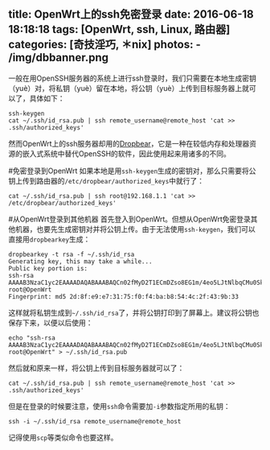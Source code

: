title: OpenWrt上的ssh免密登录
date: 2016-06-18 18:18:18
tags: [OpenWrt, ssh, Linux, 路由器]
categories: [奇技淫巧, ＊nix]
photos: 
	- /img/dbbanner.png
---

一般在用OpenSSH服务器的系统上进行ssh登录时，我们只需要在本地生成密钥（yuè）对，将私钥（yuè）留在本地，将公钥（yuè）上传到目标服务器上就可以了，具体如下：

	ssh-keygen
	cat ~/.ssh/id_rsa.pub | ssh remote_username@remote_host 'cat >> .ssh/authorized_keys'
	
然而OpenWrt上的ssh服务器却用的[Dropbear](https://matt.ucc.asn.au/dropbear/dropbear.html)，它是一种在较低内存和处理器资源的嵌入式系统中替代OpenSSH的软件，因此使用起来用诸多的不同。

#免密登录到OpenWrt
如果本地是用`ssh-keygen`生成的密钥对，那么只需要将公钥上传到路由器的`/etc/dropbear/authorized_keys`中就行了：

	cat ~/.ssh/id_rsa.pub | ssh root@192.168.1.1 'cat >> /etc/dropbear/authorized_keys'

#从OpenWrt登录到其他机器
首先登入到OpenWrt。但想从OpenWrt免密登录其他机器，也要先生成密钥对并将公钥上传。由于无法使用`ssh-keygen`，我们可以直接用`dropbearkey`生成：

	dropbearkey -t rsa -f ~/.ssh/id_rsa
	Generating key, this may take a while...
	Public key portion is:
	ssh-rsa AAAAB3NzaC1yc2EAAAADAQABAAABAQCn02fMyD2T1ECmDZso8EG1m/4eo5LJtNlbqCMu0SkABsOUvmTHozrPzoJ10SlcAhjnc84S//VGEAbNJxUTaYn0M7f7M8Q4NBSyPF9DMcNAWKM01OSll8BWLQafZeZneW+UOwO6h1LOd6UEaLS8lhKQUD05+dSzKhPHimZudlhkV2bO7KOkiFh3P4K1GakHBuXitB1V9QH144BKKlSqNXy7TZcJf5/oRkB76ZmdSDDMQtvfCHF1BZwggStgBsu9K6nAl8lz9MOVHCYs9AkEIurldrHLUKvoGJ4QA5yc3bEMQaMH7vu3G5YMysIY4w5+aVuZh5Wg4THoh6yXPfGUc7Mh root@OpenWrt
	Fingerprint: md5 2d:8f:e9:e7:31:75:f0:f4:ba:b8:54:4c:2f:43:9b:33
	
这样就将私钥生成到`~/.ssh/id_rsa`了，并将公钥打印到了屏幕上。建议将公钥也保存下来，以便以后使用：

	echo "ssh-rsa AAAAB3NzaC1yc2EAAAADAQABAAABAQCn02fMyD2T1ECmDZso8EG1m/4eo5LJtNlbqCMu0SkABsOUvmTHozrPzoJ10SlcAhjnc84S//VGEAbNJxUTaYn0M7f7M8Q4NBSyPF9DMcNAWKM01OSll8BWLQafZeZneW+UOwO6h1LOd6UEaLS8lhKQUD05+dSzKhPHimZudlhkV2bO7KOkiFh3P4K1GakHBuXitB1V9QH144BKKlSqNXy7TZcJf5/oRkB76ZmdSDDMQtvfCHF1BZwggStgBsu9K6nAl8lz9MOVHCYs9AkEIurldrHLUKvoGJ4QA5yc3bEMQaMH7vu3G5YMysIY4w5+aVuZh5Wg4THoh6yXPfGUc7Mh root@OpenWrt" > ~/.ssh/id_rsa.pub
	
然后就和原来一样，将公钥上传到目标服务器就可以了：

	cat ~/.ssh/id_rsa.pub | ssh remote_username@remote_host 'cat >> .ssh/authorized_keys'
	
但是在登录的时候要注意，使用`ssh`命令需要加`-i`参数指定所用的私钥：
	
	ssh -i ~/.ssh/id_rsa remote_username@remote_host
	
记得使用`scp`等类似命令也要这样。
